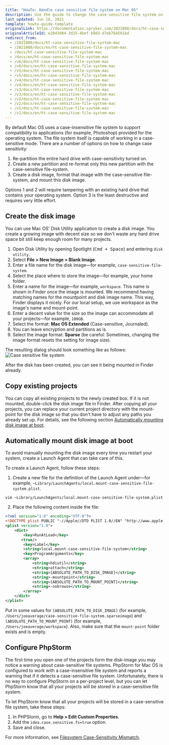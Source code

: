 ```yaml
---
title: "HowTo: Handle case sensitive file system on Mac OS"
description: Use the guide to change the case-sensitive file system on Mac OS.
last_updated: Jun 16, 2021
template: howto-guide-template
originalLink: https://documentation.spryker.com/2021080/docs/ht-case-sensitive-file-system-mac
originalArticleId: e2843984-3d25-4bef-b0d3-d7eb764591bd
redirect_from:
  - /2021080/docs/ht-case-sensitive-file-system-mac
  - /2021080/docs/en/ht-case-sensitive-file-system-mac
  - /docs/ht-case-sensitive-file-system-mac
  - /docs/en/ht-case-sensitive-file-system-mac
  - /v6/docs/ht-case-sensitive-file-system-mac
  - /v6/docs/en/ht-case-sensitive-file-system-mac
  - /v5/docs/ht-case-sensitive-file-system-mac
  - /v5/docs/en/ht-case-sensitive-file-system-mac
  - /v4/docs/ht-case-sensitive-file-system-mac
  - /v4/docs/en/ht-case-sensitive-file-system-mac
  - /v3/docs/ht-case-sensitive-file-system-mac
  - /v3/docs/en/ht-case-sensitive-file-system-mac
  - /v2/docs/ht-case-sensitive-file-system-mac
  - /v2/docs/en/ht-case-sensitive-file-system-mac
  - /v1/docs/ht-case-sensitive-file-system-mac
  - /v1/docs/en/ht-case-sensitive-file-system-mac
---
```


By default Mac OS uses a case-insensitive file system to support compatibility to applications (for example, Photoshop) provided for the operating system. The file system itself is capable of working in a case-sensitive mode. There are a number of options on how to change case sensitivity:

1. Re-partition the entire hard drive with case-sensitivity turned on.
2. Create a new partition and re-format only this new partition with the case-sensitive file-system.
3. Create a disk image, format that image with the case-sensitive file-system, and mount this disk image.

Options 1 and 2 will require tampering with an existing hard drive that contains your operating system. Option 3 is the least destructive and requires very little effort.

## Create the disk image

You can use Mac OS' Disk Utility application to create a disk image. You create a growing image with decent size so we don't waste any hard drive space bit still keep enough room for many projects.

1. Open Disk Utility by opening Spotlight (<kbd>Cmd + Space</kbd>) and entering `disk utility`.
2. Select **File&nbsp;<span aria-label="and then">></span> New Image&nbsp;<span aria-label="and then">></span> Blank Image**.
3. Enter a file name for the disk image—for example, `case-sensitive-file-system`.
4. Select the place where to store the image—for example, your home folder.
5. Enter a name for the image—for example, `workspace`. This name is shown in Finder once the image is mounted. We recommend having matching names for the mountpoint and disk image name. This way, Finder displays it nicely. For our local setup, we use workspace as the image's name and mount-point.
6. Enter a decent value for the size so the image can accommodate all your projects—for example, `100GB`.
7. Select the format: **Mac OS Extended** (Case-sensitive, Journaled).
8. You can leave encryption and partitions as is.
9. Select the image format: **Sparse** (be careful: Sometimes, changing the image format resets the setting for image size).

The resulting dialog should look something like as follows:
![Case sensitive file system](https://spryker.s3.eu-central-1.amazonaws.com/docs/Tutorials/HowTos/HowTo+-+Handle+Case+Sensitive+File-System/case+sensitive+system.png)

After the disk has been created, you can see it being mounted in Finder already.

## Copy existing projects

You can copy all existing projects to the newly created box. If it is not mounted, double-click the disk image file in Finder. After copying all your projects, you can replace your current project directory with the mount-point for the disk image so that you don't have to adjust any paths you already set up. For details, see the following section [Automatically mounting disk image at boot](#automatically-maunting-disc-image-at-boot).

## Automatically mount disk image at boot

To avoid manually mounting the disk image every time you restart your system, create a Launch Agent that can take care of this.

To create a Launch Agent, follow these steps:

1. Create a new file for the definition of the Launch Agent under—for example, `~Library/LaunchAgents/local.mount-case-sensitive-file-system.plist`.

```
vim ~Library/LaunchAgents/local.mount-case-sensitive-file-system.plist
```

2. Place the following content inside the file:

```xml
<?xml version="1.0" encoding="UTF-8"?>
<!DOCTYPE plist PUBLIC "-//Apple//DTD PLIST 1.0//EN" "http://www.apple.com/DTDs/PropertyList-1.0.dtd">
<plist version="1.0">
    <dict>
        <key>RunAtLoad</key>
       <true/>
        <key>Label</key>
        <string>local.mount-case-sensitive-file-system</string>
        <key>ProgramArguments</key>
        <array>
            <string>hdiutil</string>
            <string>attach</string>
            <string>[ABSOLUTE_PATH_TO_DISK_IMAGE]</string>
            <string>-mountpoint</string>
            <string>[ABSOLUTE_PATH_TO_MOUNT_POINT]</string>
            <string>-nobrowse</string>
        </array>
    </dict>
</plist>
```

Put in some values for `[ABSOLUTE_PATH_TO_DISK_IMAGE]` (for example, `/Users/joeaverage/case-sensitive-file-system.sparseimage`) and `[ABSOLUTE_PATH_TO_MOUNT_POINT]` (for example, `/Users/joeaverage/workspace`). Also, make sure that the `mount-point` folder exists and is empty.

## Configure PhpStorm

The first time you open one of the projects form the disk-image you may notice a warning about case-sensitive file systems. PhpStorm for Mac OS is configured to work with a case-insensitive file system and reports a warning that if it detects a case-sensitive file system. Unfortunately, there is no way to configure PhpStorm on a per-project level, but you can let PhpStorm know that all your projects will be stored in a case-sensitive file system.

To let PhpStorm know that all your projects will be stored in a case-sensitive file system, take these steps:

1. In PHPStorm, go to **Help&nbsp;<span aria-label="and then">></span> Edit Custom Properties**.
2. Add the `idea.case.sensitive.fs=true` option.
3. Save and close.

For more information, see [Filesystem Case-Sensitivity Mismatch](https://confluence.jetbrains.com/display/IDEADEV/Filesystem+Case-Sensitivity+Mismatch).
